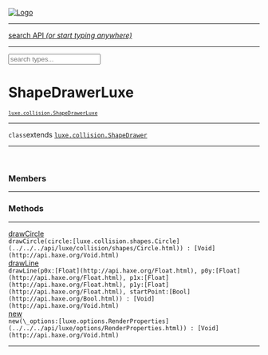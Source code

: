 
[![Logo](../../../images/logo.png)](../../../api/index.html)

<hr/>
<a href="#" id="search_bar" onclick="return;"><div> search API <em>(or start typing anywhere)</em> </div></a>
<hr/>

<script src="../../../js/omnibar.js"> </script>
<link rel="stylesheet" type="text/css" href="../../../css/omnibar.css" media="all">

<div id="omnibar"> <a href="#" onclick="return" id="omnibar_close"></a> <input id="omnibar_text" type="text" placeholder="search types..."></input></div>
<script  id="typelist" data-relpath="../../../" data-types="Luxe,luxe.Audio,luxe.AudioEvent,luxe.AudioHandle,luxe.AudioInstance,luxe.AudioSource,luxe.AudioState,luxe.BitmapFontInfo,luxe.BytesInfo,luxe.Camera,luxe.Circle,luxe.Color,luxe.ColorHSL,luxe.ColorHSV,luxe.Component,luxe.Cursor,luxe.Debug,luxe.DebugError,luxe.Draw,luxe.EmitHandler,luxe.Emitter,luxe.Engine,luxe.Entity,luxe.Ev,luxe.Events,luxe.Game,luxe.GameConfig,luxe.GamepadEvent,luxe.GamepadEventType,luxe.HandlerList,luxe.ID,luxe.IO,luxe.Input,luxe.InputEvent,luxe.InputEventType,luxe.InteractState,luxe.ItemInfo,luxe.JSONInfo,luxe.Key,luxe.KeyEvent,luxe.Log,luxe.Matrix,luxe.Mesh,luxe.ModState,luxe.MouseButton,luxe.MouseEvent,luxe.NineSlice,luxe.Objects,luxe.Parcel,luxe.ParcelChange,luxe.ParcelEvent,luxe.ParcelList,luxe.ParcelProgress,luxe.ParcelState,luxe.Particle,luxe.ParticleEmitter,luxe.ParticleSystem,luxe.Physics,luxe.PhysicsEngine,luxe.PhysicsEvent,luxe.ProjectionType,luxe.Quaternion,luxe.Rectangle,luxe.ResourceEvent,luxe.ResourceState,luxe.ResourceStats,luxe.ResourceType,luxe.Resources,luxe.Scan,luxe.Scene,luxe.Screen,luxe.ShaderInfo,luxe.SizeMode,luxe.SoundInfo,luxe.Sprite,luxe.State,luxe.States,luxe.Tag,luxe.Text,luxe.TextAlign,luxe.TextEvent,luxe.TextEventType,luxe.TextInfo,luxe.TextureInfo,luxe.Timer,luxe.TouchEvent,luxe.Transform,luxe.UserConfig,luxe.Vec,luxe.Vector,luxe.Visual,luxe.WindowEvent,luxe.WindowEventData,luxe.WindowEventType,luxe._Emitter.EmitNode,luxe._Ev.Ev_Impl_,luxe._Events.EventConnection,luxe._Events.EventObject,luxe._Input.MouseButton_Impl_,luxe._Log.LogError,luxe._NineSlice.Slice,luxe._Parcel.ParcelEvent_Impl_,luxe._Parcel.ParcelState_Impl_,luxe._Particles.ParticleEmitterInitData,luxe._Physics.PhysicsEvent_Impl_,luxe._Resources.ResourceEvent_Impl_,luxe._Resources.ResourceState_Impl_,luxe._Resources.ResourceType_Impl_,luxe.collision.Collision,luxe.collision.Results,luxe.collision.ResultsIterator,luxe.collision.ShapeDrawer,luxe.collision.ShapeDrawerLuxe,luxe.collision._Collision.Constructible,luxe.collision.data.RayCollision,luxe.collision.data.RayCollisionHelper,luxe.collision.data.RayIntersection,luxe.collision.data.ShapeCollision,luxe.collision.sat.SAT2D,luxe.collision.shapes.Circle,luxe.collision.shapes.InfiniteState,luxe.collision.shapes.Polygon,luxe.collision.shapes.Ray,luxe.collision.shapes.Shape,luxe.components.Components,luxe.components.cameras.FlyCamera,luxe.components.physics.nape.BoxCollider,luxe.components.physics.nape.BoxColliderOptions,luxe.components.physics.nape.CircleCollider,luxe.components.physics.nape.CircleColliderOptions,luxe.components.physics.nape.NapeBody,luxe.components.physics.nape.NapeBodyOptions,luxe.components.physics.nape.PolygonCollider,luxe.components.physics.nape.PolygonColliderOptions,luxe.components.render.MeshComponent,luxe.components.sprite.SpriteAnimation,luxe.components.sprite.SpriteAnimationData,luxe.components.sprite.SpriteAnimationEventData,luxe.components.sprite.SpriteAnimationFrame,luxe.components.sprite.SpriteAnimationFrameEvent,luxe.components.sprite.SpriteAnimationFrameSource,luxe.components.sprite.SpriteAnimationType,luxe.debug.BatcherDebugView,luxe.debug.DebugInspectorOptions,luxe.debug.DebugView,luxe.debug.Inspector,luxe.debug.ProfilerDebugView,luxe.debug.RenderStats,luxe.debug.SceneDebugView,luxe.debug.StatsDebugView,luxe.debug.TraceDebugView,luxe.debug._ProfilerDebugView.ProfilerBar,luxe.debug._ProfilerDebugView.ProfilerGraph,luxe.debug._ProfilerDebugView.ProfilerValue,luxe.importers.bitmapfont.BitmapFontData,luxe.importers.bitmapfont.BitmapFontParser,luxe.importers.bitmapfont.Character,luxe.importers.obj.Data,luxe.importers.obj.Normal,luxe.importers.obj.Reader,luxe.importers.obj.UV,luxe.importers.obj.Vector,luxe.importers.obj.Vertex,luxe.importers.texturepacker.TexturePackerData,luxe.importers.texturepacker.TexturePackerFrame,luxe.importers.texturepacker.TexturePackerJSON,luxe.importers.texturepacker.TexturePackerJSONType,luxe.importers.texturepacker.TexturePackerMeta,luxe.importers.texturepacker.TexturePackerRect,luxe.importers.texturepacker.TexturePackerSize,luxe.importers.texturepacker.TexturePackerSpriteAnimation,luxe.importers.tiled.TiledImage,luxe.importers.tiled.TiledImageLayer,luxe.importers.tiled.TiledLayer,luxe.importers.tiled.TiledMap,luxe.importers.tiled.TiledMapData,luxe.importers.tiled.TiledMapOptions,luxe.importers.tiled.TiledObject,luxe.importers.tiled.TiledObjectGroup,luxe.importers.tiled.TiledObjectType,luxe.importers.tiled.TiledPolyObject,luxe.importers.tiled.TiledPropertyTile,luxe.importers.tiled.TiledTile,luxe.importers.tiled.TiledTileset,luxe.importers.tiled.TiledUtil,luxe.macros.BuildVersion,luxe.macros.ComponentRules,luxe.macros.EntityRules,luxe.options.AudioResourceOptions,luxe.options.BatcherOptions,luxe.options.BitmapFontOptions,luxe.options.BytesResourceOptions,luxe.options.CameraOptions,luxe.options.CircleGeometryOptions,luxe.options.ColorOptions,luxe.options.ComponentOptions,luxe.options.DrawArcOptions,luxe.options.DrawBoxOptions,luxe.options.DrawCircleOptions,luxe.options.DrawLineOptions,luxe.options.DrawNgonOptions,luxe.options.DrawPlaneOptions,luxe.options.DrawPolygonOptions,luxe.options.DrawRectangleOptions,luxe.options.DrawRingOptions,luxe.options.DrawTextureOptions,luxe.options.EntityOptions,luxe.options.GeometryOptions,luxe.options.JSONResourceOptions,luxe.options.LineGeometryOptions,luxe.options.LoadAudioOptions,luxe.options.LoadFontOptions,luxe.options.LoadShaderOptions,luxe.options.LoadTextureOptions,luxe.options.LuxeCameraOptions,luxe.options.MeshOptions,luxe.options.NineSliceOptions,luxe.options.ParcelOptions,luxe.options.ParcelProgressOptions,luxe.options.ParticleEmitterOptions,luxe.options.ParticleOptions,luxe.options.PlaneGeometryOptions,luxe.options.QuadGeometryOptions,luxe.options.RectangleGeometryOptions,luxe.options.RenderProperties,luxe.options.RenderTextureOptions,luxe.options.ResourceOptions,luxe.options.ShaderOptions,luxe.options.SpriteOptions,luxe.options.StateOptions,luxe.options.StatesOptions,luxe.options.TextOptions,luxe.options.TextResourceOptions,luxe.options.TextureOptions,luxe.options.TileLayerOptions,luxe.options.TileOptions,luxe.options.TilemapOptions,luxe.options.TilemapVisualOptions,luxe.options.TilesetOptions,luxe.options.TransformProperties,luxe.options.VisualOptions,luxe.options._DrawOptions.DrawOptions,luxe.physics.nape.DebugDraw,luxe.physics.nape.PhysicsNape,luxe.physics.nape._DebugDraw.CachedGeometry,luxe.resource.AudioResource,luxe.resource.BytesResource,luxe.resource.JSONResource,luxe.resource.Resource,luxe.resource.TextResource,luxe.structural.BST,luxe.structural.BSTNode,luxe.structural.BSTTraverseMethod,luxe.structural.Bag,luxe.structural.BalancedBST,luxe.structural.BalancedBSTIterator,luxe.structural.BalancedBSTNode,luxe.structural.BalancedBSTTraverseMethod,luxe.structural.Cache,luxe.structural.Heap,luxe.structural.OrderedMap,luxe.structural.OrderedMapIterator,luxe.structural.Pool,luxe.structural.Stack,luxe.structural.StackNode,luxe.structural._Bag.BagNode,luxe.structural._BalancedBST.NodeColor,luxe.tilemaps.Isometric,luxe.tilemaps.IsometricVisual,luxe.tilemaps.Ortho,luxe.tilemaps.OrthoVisual,luxe.tilemaps.Tile,luxe.tilemaps.TileArray,luxe.tilemaps.TileLayer,luxe.tilemaps.TileOffset,luxe.tilemaps.Tilemap,luxe.tilemaps.TilemapOrientation,luxe.tilemaps.TilemapVisual,luxe.tilemaps.TilemapVisualLayerGeometry,luxe.tilemaps.Tileset,luxe.tween.Actuate,luxe.tween.BezierPath,luxe.tween.ComponentPath,luxe.tween.IComponentPath,luxe.tween.LinearPath,luxe.tween.MotionPath,luxe.tween.ObjectHash,luxe.tween.RotationPath,luxe.tween._Actuate.TweenTimer,luxe.tween.actuators.GenericActuator,luxe.tween.actuators.IGenericActuator,luxe.tween.actuators.MethodActuator,luxe.tween.actuators.MotionPathActuator,luxe.tween.actuators.PropertyDetails,luxe.tween.actuators.PropertyPathDetails,luxe.tween.actuators.SimpleActuator,luxe.tween.easing.Back,luxe.tween.easing.BackEaseIn,luxe.tween.easing.BackEaseInOut,luxe.tween.easing.BackEaseOut,luxe.tween.easing.Bounce,luxe.tween.easing.BounceEaseIn,luxe.tween.easing.BounceEaseInOut,luxe.tween.easing.BounceEaseOut,luxe.tween.easing.Cubic,luxe.tween.easing.CubicEaseIn,luxe.tween.easing.CubicEaseInOut,luxe.tween.easing.CubicEaseOut,luxe.tween.easing.Elastic,luxe.tween.easing.ElasticEaseIn,luxe.tween.easing.ElasticEaseInOut,luxe.tween.easing.ElasticEaseOut,luxe.tween.easing.Expo,luxe.tween.easing.ExpoEaseIn,luxe.tween.easing.ExpoEaseInOut,luxe.tween.easing.ExpoEaseOut,luxe.tween.easing.IEasing,luxe.tween.easing.Linear,luxe.tween.easing.LinearEaseNone,luxe.tween.easing.Quad,luxe.tween.easing.QuadEaseIn,luxe.tween.easing.QuadEaseInOut,luxe.tween.easing.QuadEaseOut,luxe.tween.easing.Quart,luxe.tween.easing.QuartEaseIn,luxe.tween.easing.QuartEaseInOut,luxe.tween.easing.QuartEaseOut,luxe.tween.easing.Quint,luxe.tween.easing.QuintEaseIn,luxe.tween.easing.QuintEaseInOut,luxe.tween.easing.QuintEaseOut,luxe.tween.easing.Sine,luxe.tween.easing.SineEaseIn,luxe.tween.easing.SineEaseInOut,luxe.tween.easing.SineEaseOut,luxe.types.user.Game,luxe.utils.GeometryUtils,luxe.utils.Maths,luxe.utils.Random,luxe.utils.Utils,luxe.utils.unifill.CodePoint,luxe.utils.unifill.CodePointIter,luxe.utils.unifill.Exception,luxe.utils.unifill.InternalEncoding,luxe.utils.unifill.InternalEncodingBackwardIter,luxe.utils.unifill.InternalEncodingIter,luxe.utils.unifill.Unicode,luxe.utils.unifill.Unifill,luxe.utils.unifill.Utf16,luxe.utils.unifill.Utf32,luxe.utils.unifill.Utf8,luxe.utils.unifill._CodePoint.CodePoint_Impl_,luxe.utils.unifill._InternalEncoding.UtfX,luxe.utils.unifill._Utf16.StringU16,luxe.utils.unifill._Utf16.StringU16Buffer,luxe.utils.unifill._Utf16.StringU16Buffer_Impl_,luxe.utils.unifill._Utf16.StringU16_Impl_,luxe.utils.unifill._Utf16.Utf16Impl,luxe.utils.unifill._Utf16.Utf16_Impl_,luxe.utils.unifill._Utf32.Utf32_Impl_,luxe.utils.unifill._Utf8.StringU8,luxe.utils.unifill._Utf8.StringU8_Impl_,luxe.utils.unifill._Utf8.Utf8Impl,luxe.utils.unifill._Utf8.Utf8_Impl_,phoenix.BatchState,phoenix.Batcher,phoenix.BatcherEventType,phoenix.BatcherKey,phoenix.BitmapFont,phoenix.BlendEquation,phoenix.BlendMode,phoenix.Camera,phoenix.Circle,phoenix.ClampType,phoenix.Color,phoenix.ColorHSL,phoenix.ColorHSV,phoenix.ComponentOrder,phoenix.DualQuaternion,phoenix.FOVType,phoenix.FilterType,phoenix.Matrix,phoenix.MatrixTransform,phoenix.PrimitiveType,phoenix.ProjectionType,phoenix.Quaternion,phoenix.Ray,phoenix.Rectangle,phoenix.RenderPass,phoenix.RenderPath,phoenix.RenderState,phoenix.RenderTexture,phoenix.Renderer,phoenix.RendererStats,phoenix.Shader,phoenix.Spatial,phoenix.TextAlign,phoenix.Texture,phoenix.TextureDataType,phoenix.TextureFormat,phoenix.TextureID,phoenix.TextureSubmitTarget,phoenix.TextureType,phoenix.Transform,phoenix.Uniforms,phoenix.Vec,phoenix.Vector,phoenix._Batcher.BatcherEventType_Impl_,phoenix._Batcher.BlendEquation_Impl_,phoenix._Batcher.BlendMode_Impl_,phoenix._Batcher.PrimitiveType_Impl_,phoenix._BitmapFont.TextAlign_Impl_,phoenix._Renderer.DefaultShader,phoenix._Renderer.DefaultShaders,phoenix._Shader.Location,phoenix._Shader.Uniform,phoenix._Texture.ClampSlot,phoenix._Texture.ClampSlot_Impl_,phoenix._Texture.ClampType_Impl_,phoenix._Texture.FilterSlot,phoenix._Texture.FilterSlot_Impl_,phoenix._Texture.FilterType_Impl_,phoenix._Texture.TextureSubmitTarget_Impl_,phoenix._Texture.TextureType_Impl_,phoenix._Vector.ComponentOrder_Impl_,phoenix._Vector.Vec_Impl_,phoenix.geometry.ArcGeometry,phoenix.geometry.CircleGeometry,phoenix.geometry.EvTextGeometry,phoenix.geometry.Geometry,phoenix.geometry.GeometryKey,phoenix.geometry.GeometryState,phoenix.geometry.LineGeometry,phoenix.geometry.PackedQuad,phoenix.geometry.PackedQuadOptions,phoenix.geometry.QuadGeometry,phoenix.geometry.QuadPackGeometry,phoenix.geometry.RectangleGeometry,phoenix.geometry.RingGeometry,phoenix.geometry.TextGeometry,phoenix.geometry.TextGeometryOptions,phoenix.geometry.TextureCoord,phoenix.geometry.TextureCoordSet,phoenix.geometry.Vertex,phoenix.geometry._TextGeometry.EvTextGeometry_Impl_,phoenix.utils.Rendering"></script>


<h1>ShapeDrawerLuxe</h1>
<small>
<code><a target="_blank" href="https:/github.com/underscorediscovery/luxe/blob/master/luxe/collision/ShapeDrawerLuxe.hx">luxe.collision.ShapeDrawerLuxe</a></code>
</small>



<hr/>

`class`extends <code><span><a href="../../../api/luxe/collision/ShapeDrawer.html">luxe.collision.ShapeDrawer</a></span></code>

<hr/>

&nbsp;



<h3>Members</h3> <hr/>


<h3>Methods</h3> <hr/><span class="method apipage">
            <a name="drawCircle"><a class="lift" href="#drawCircle">drawCircle</a></a><div class="clear"></div>
            <code class="signature apipage">drawCircle(circle:[luxe.collision.shapes.Circle](../../../api/luxe/collision/shapes/Circle.html)<span></span>) : [Void](http://api.haxe.org/Void.html)</code><br/><span class="small_desc_flat"></span>


</span>
<span class="method apipage">
            <a name="drawLine"><a class="lift" href="#drawLine">drawLine</a></a><div class="clear"></div>
            <code class="signature apipage">drawLine(p0x:[Float](http://api.haxe.org/Float.html)<span></span>, p0y:[Float](http://api.haxe.org/Float.html)<span></span>, p1x:[Float](http://api.haxe.org/Float.html)<span></span>, p1y:[Float](http://api.haxe.org/Float.html)<span></span>, startPoint:[Bool](http://api.haxe.org/Bool.html)<span></span>) : [Void](http://api.haxe.org/Void.html)</code><br/><span class="small_desc_flat"></span>


</span>
<span class="method apipage">
            <a name="new"><a class="lift" href="#new">new</a></a><div class="clear"></div>
            <code class="signature apipage">new(\_options:[luxe.options.RenderProperties](../../../api/luxe/options/RenderProperties.html)<span></span>) : [Void](http://api.haxe.org/Void.html)</code><br/><span class="small_desc_flat"></span>


</span>



<hr/>

&nbsp;
&nbsp;
&nbsp;
&nbsp;